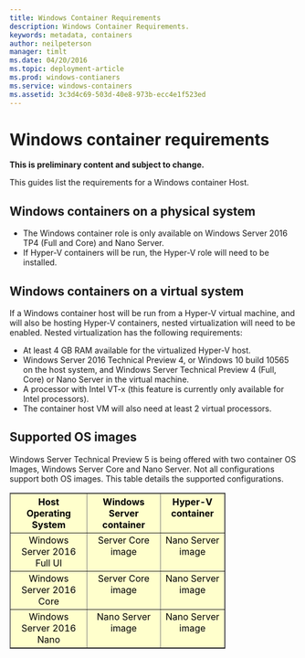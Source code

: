 ```yaml
---
title: Windows Container Requirements
description: Windows Container Requirements.
keywords: metadata, containers
author: neilpeterson
manager: timlt
ms.date: 04/20/2016
ms.topic: deployment-article
ms.prod: windows-contianers
ms.service: windows-containers
ms.assetid: 3c3d4c69-503d-40e8-973b-ecc4e1f523ed
---
```


# Windows container requirements

**This is preliminary content and subject to change.** 

This guides list the requirements for a Windows container Host.

## Windows containers on a physical system

- The Windows container role is only available on Windows Server 2016 TP4 (Full and Core) and Nano Server.
- If Hyper-V containers will be run, the Hyper-V role will need to be installed.

## Windows containers on a virtual system

If a Windows container host will be run from a Hyper-V virtual machine, and will also be hosting Hyper-V containers, nested virtualization will need to be enabled. Nested virtualization has the following requirements:

- At least 4 GB RAM available for the virtualized Hyper-V host.
- Windows Server 2016 Technical Preview 4, or Windows 10 build 10565 on the host system, and Windows Server Technical Preview 4 (Full, Core) or Nano Server in the virtual machine.
- A processor with Intel VT-x (this feature is currently only available for Intel processors).
- The container host VM will also need at least 2 virtual processors.


## Supported OS images

Windows Server Technical Preview 5 is being offered with two container OS Images, Windows Server Core and Nano Server. Not all configurations support both OS images. This table details the supported configurations.

<table border="1" style="background-color:FFFFCC;border-collapse:collapse;border:1px solid FFCC00;color:000000;width:75%" cellpadding="5" cellspacing="5">
<thead>
<tr valign="top">
<th><center>Host Operating System</center></th>
<th><center>Windows Server container</center></th>
<th><center>Hyper-V container</center></th>
</tr>
</thead>
<tbody>
<tr valign="top">
<td><center>Windows Server 2016 Full UI</center></td>
<td><center>Server Core image</center></td>
<td><center>Nano Server image</center></td>
</tr>
<tr valign="top">
<td><center>Windows Server 2016 Core</center></td>
<td><center>Server Core image</center></td>
<td><center> Nano Server image</center></td>
</tr>
<tr valign="top">
<td><center>Windows Server 2016 Nano</center></td>
<td><center> Nano Server image</center></td>
<td><center>Nano Server image</center></td>
</tr>
</tbody>
</table>
